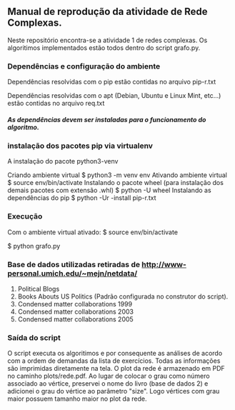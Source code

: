 ## Manual de reprodução da atividade de Rede Complexas.

Neste repositório encontra-se a atividade 1 de redes complexas. Os algoritimos
implementados estão todos dentro do script grafo.py.

### Dependências e configuração do ambiente

Dependências resolvidas com o pip estão contidas no arquivo pip-r.txt

Dependências resolvidas com o apt (Debian, Ubuntu e Linux Mint, etc...) estão
contidas no arquivo req.txt

##### As dependências devem ser instaladas para o funcionamento do algoritmo.

### instalação dos pacotes pip via virtualenv

A instalação do pacote python3-venv

Criando ambiente virtual
$ python3 -m venv env
Ativando ambiente virtual
$ source env/bin/activate
Instalando o pacote wheel (para instalação dos demais pacotes com extensão .whl)
$ python -U wheel
Instalando as dependências do pip
$ python -Ur -install pip-r.txt

### Execução

Com o ambiente virtual ativado: $ source env/bin/activate

$ python grafo.py

### Base de dados utilizadas retiradas de http://www-personal.umich.edu/~mejn/netdata/

1. Political Blogs
2. Books Abouts US Politics (Padrão configurada no construtor do script).
3. Condensed matter collaborations 1999
4. Condensed matter collaborations 2003
5. Condensed matter collaborations 2005

### Saída do script

O script executa os algoritimos e por consequente as análises de acordo com a ordem de demandas
da lista de exercícios. Todas as informações são imprimidas diretamente na tela.
O plot da rede é armazenado em PDF no caminho plots/rede.pdf. Ao lugar de colocar o grau
como número associado ao vértice, preservei o nome do livro (base de dados 2) e adicionei
o grau do vértice ao parâmetro "size". Logo vértices com grau maior possuem tamanho maior
no plot da rede.
